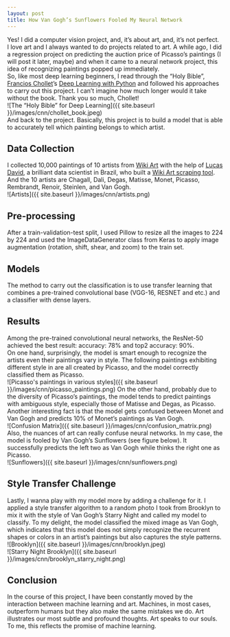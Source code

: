 ```yaml
---
layout: post
title: How Van Gogh’s Sunflowers Fooled My Neural Network
---
```


Yes! I did a computer vision project, and, it’s about art, and, it’s not perfect.   
I love art and I always wanted to do projects related to art. A while ago, I did a regression project on predicting the auction price of Picasso’s paintings (I will post it later, maybe) and when it came to a neural network project, this idea of recognizing paintings popped up immediately.   
So, like most deep learning beginners, I read through the “Holy Bible”, [Francios Chollet](https://twitter.com/fchollet)’s [Deep Learning with Python](https://www.amazon.com/Deep-Learning-Python-Francois-Chollet/dp/1617294438/ref=sr_1_3?ie=UTF8&qid=1545876896&sr=8-3&keywords=deep+learning+with+python) and followed his approaches to carry out this project. I can’t imagine how much longer would it take without the book. Thank you so much, Chollet!   
![The “Holy Bible” for Deep Learning]({{ site.baseurl }}/images/cnn/chollet_book.jpeg)   
And back to the project. Basically, this project is to build a model that is able to accurately tell which painting belongs to which artist.   
## Data Collection
I collected 10,000 paintings of 10 artists from [Wiki Art](https://www.wikiart.org/) with the help of [Lucas David](https://www.linkedin.com/in/ld7/), a brilliant data scientist in Brazil, who built a [Wiki Art scraping tool](https://github.com/lucasdavid/wikiart). And the 10 artists are Chagall, Dali, Degas, Matisse, Monet, Picasso, Rembrandt, Renoir, Steinlen, and Van Gogh.   
![Artists]({{ site.baseurl }}/images/cnn/artists.png)
## Pre-processing
After a train-validation-test split, I used Pillow to resize all the images to 224 by 224 and used the ImageDataGenerator class from Keras to apply image augmentation (rotation, shift, shear, and zoom) to the train set.
## Models
The method to carry out the classification is to use transfer learning that combines a pre-trained convolutional base (VGG-16, RESNET and etc.) and a classifier with dense layers.
## Results
Among the pre-trained convolutional neural networks, the ResNet-50 achieved the best result: accuracy: 78% and top2 accuracy: 90%.   
On one hand, surprisingly, the model is smart enough to recognize the artists even their paintings vary in style. The following paintings exhibiting different style in are all created by Picasso, and the model correctly classified them as Picasso.   
![Picasso's paintings in various styles]({{ site.baseurl }}/images/cnn/picasso_paintings.png)
On the other hand, probably due to the diversity of Picasso’s paintings, the model tends to predict paintings with ambiguous style, especially those of Matisse and Degas, as Picasso. Another interesting fact is that the model gets confused between Monet and Van Gogh and predicts 10% of Monet’s paintings as Van Gogh.   
![Confusion Matrix]({{ site.baseurl }}/images/cnn/confusion_matrix.png)
Also, the nuances of art can really confuse neural networks. In my case, the model is fooled by Van Gogh’s Sunflowers (see figure below). It successfully predicts the left two as Van Gogh while thinks the right one as Picasso.   
![Sunflowers]({{ site.baseurl }}/images/cnn/sunflowers.png)
## Style Transfer Challenge
Lastly, I wanna play with my model more by adding a challenge for it. I applied a style transfer algorithm to a random photo I took from Brooklyn to mix it with the style of Van Gogh’s Starry Night and called my model to classify. To my delight, the model classified the mixed image as Van Gogh, which indicates that this model does not simply recognize the recurrent shapes or colors in an artist’s paintings but also captures the style patterns.   
![Brooklyn]({{ site.baseurl }}/images/cnn/brooklyn.jpeg)   
![Starry Night Brooklyn]({{ site.baseurl }}/images/cnn/brooklyn_starry_night.png)
## Conclusion
In the course of this project, I have been constantly moved by the interaction between machine learning and art. Machines, in most cases, outperform humans but they also make the same mistakes we do. Art illustrates our most subtle and profound thoughts. Art speaks to our souls. To me, this reflects the promise of machine learning.
